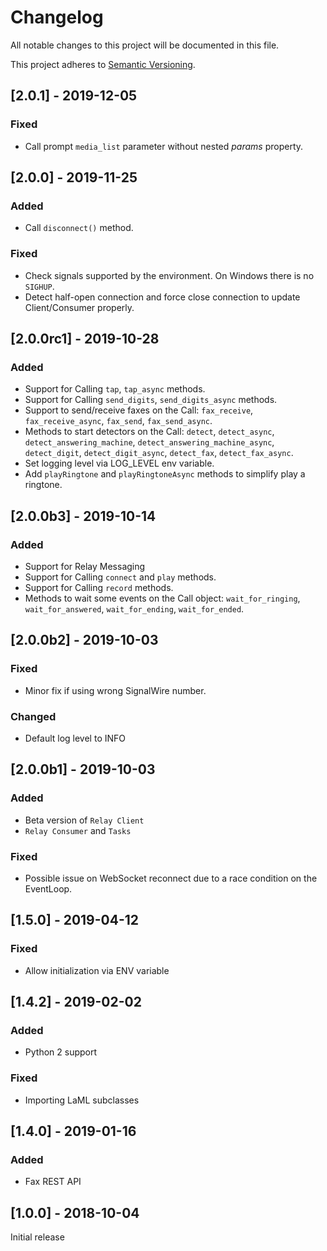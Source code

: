 # Changelog
All notable changes to this project will be documented in this file.

This project adheres to [Semantic Versioning](https://semver.org/spec/v2.0.0.html).

## [2.0.1] - 2019-12-05
### Fixed
- Call prompt `media_list` parameter without nested _params_ property.

## [2.0.0] - 2019-11-25
### Added
- Call `disconnect()` method.

### Fixed
- Check signals supported by the environment. On Windows there is no `SIGHUP`.
- Detect half-open connection and force close connection to update Client/Consumer properly.

## [2.0.0rc1] - 2019-10-28
### Added
- Support for Calling `tap`, `tap_async` methods.
- Support for Calling `send_digits`, `send_digits_async` methods.
- Support to send/receive faxes on the Call: `fax_receive`, `fax_receive_async`, `fax_send`, `fax_send_async`.
- Methods to start detectors on the Call: `detect`, `detect_async`, `detect_answering_machine`, `detect_answering_machine_async`, `detect_digit`, `detect_digit_async`, `detect_fax`, `detect_fax_async`.
- Set logging level via LOG_LEVEL env variable.
- Add `playRingtone` and `playRingtoneAsync` methods to simplify play a ringtone.

## [2.0.0b3] - 2019-10-14
### Added
- Support for Relay Messaging
- Support for Calling `connect` and `play` methods.
- Support for Calling `record` methods.
- Methods to wait some events on the Call object: `wait_for_ringing`, `wait_for_answered`, `wait_for_ending`, `wait_for_ended`.

## [2.0.0b2] - 2019-10-03
### Fixed
- Minor fix if using wrong SignalWire number.

### Changed
- Default log level to INFO

## [2.0.0b1] - 2019-10-03
### Added
- Beta version of `Relay Client`
- `Relay Consumer` and `Tasks`

### Fixed
- Possible issue on WebSocket reconnect due to a race condition on the EventLoop.

## [1.5.0] - 2019-04-12
### Fixed
- Allow initialization via ENV variable

## [1.4.2] - 2019-02-02
### Added
- Python 2 support
### Fixed
- Importing LaML subclasses

## [1.4.0] - 2019-01-16
### Added
- Fax REST API

## [1.0.0] - 2018-10-04

Initial release

<!---
### Added
### Changed
### Removed
### Fixed
### Security
-->

